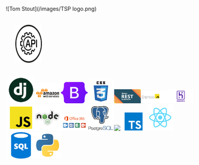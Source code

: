 ![Tom Stout](/images/TSP logo.png)


<div style="margin: 5px">
<img src="/images/api.png" style="padding:20px" width=70 {: width=150 height=100 style="padding:16px"}>

<img src="/images/django_fppxu2V.png" width=70><img src="/images/aws.png" width=70><img src="/images/Bootstrap.png" width=70 ><img src="/images/css_Pn32x1k.png" width=70 ><img src="/images/Django_Rest_Framework.png" width=70 ><img src="/images/express.png" width=70 ><img src="/images/heroku.png" width=70 ><img src="/images/javascript_qwukuTw.png" width=70 ><img src="/images/nodejs_5Oktn6L.png" width=70 ><img src="/images/office-365.png" width=70 ><img src="/images/postgres.png" width=70 ><img src="/images/html_e2l7B2L.png" width=70 ><img src="/images/typescript_dziY0C5.png" width=70 ><img src="/images/react_uHJL5wt.png" width=70 ><img src="/images/sql_5IuCBOI.png" width=70 ><img src="/images/python.png" width=70 >
</div>  